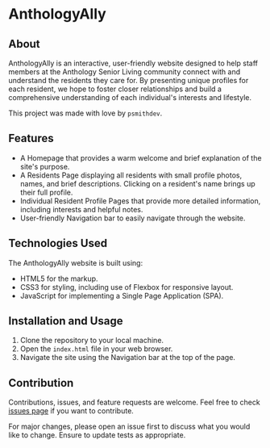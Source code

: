 # AnthologyAlly

## About

AnthologyAlly is an interactive, user-friendly website designed to help staff members at the Anthology Senior Living community connect with and understand the residents they care for. By presenting unique profiles for each resident, we hope to foster closer relationships and build a comprehensive understanding of each individual's interests and lifestyle.

This project was made with love by `psmithdev`.

## Features

- A Homepage that provides a warm welcome and brief explanation of the site's purpose.
- A Residents Page displaying all residents with small profile photos, names, and brief descriptions. Clicking on a resident's name brings up their full profile.
- Individual Resident Profile Pages that provide more detailed information, including interests and helpful notes.
- User-friendly Navigation bar to easily navigate through the website.

## Technologies Used

The AnthologyAlly website is built using:

- HTML5 for the markup.
- CSS3 for styling, including use of Flexbox for responsive layout.
- JavaScript for implementing a Single Page Application (SPA).

## Installation and Usage

1. Clone the repository to your local machine.
2. Open the `index.html` file in your web browser.
3. Navigate the site using the Navigation bar at the top of the page.

## Contribution

Contributions, issues, and feature requests are welcome. Feel free to check [issues page](https://github.com/psmithdev/AnthologyAlly/issues) if you want to contribute.

For major changes, please open an issue first to discuss what you would like to change. Ensure to update tests as appropriate.
